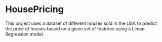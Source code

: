 # HousePricing
This project uses a dataset of different houses sold in the USA to predict the price of houses based on a given set of features using a Linear Regression model.
